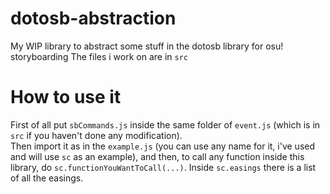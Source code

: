 # dotosb-abstraction
My WIP library to abstract some stuff in the dotosb library for osu! storyboarding
The files i work on are in `src`
# How to use it
First of all put `sbCommands.js` inside the same folder of `event.js` (which is in `src` if you haven't done any modification).<br>
Then import it as in the `example.js` (you can use any name for it, i've used and will use `sc` as an example), and then, to call any function inside this library, do `sc.functionYouWantToCall(...)`.
Inside `sc.easings` there is a list of all the easings.
